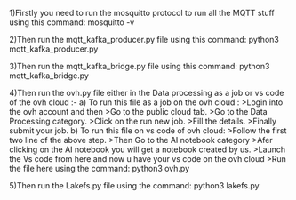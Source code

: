 1)Firstly you need to run the mosquitto protocol to run  all the MQTT stuff using this command:
  mosquitto -v

2)Then run the mqtt_kafka_producer.py file using this command:
  python3 mqtt_kafka_producer.py

3)Then run the mqtt_kafka_bridge.py file using this command:
  python3 mqtt_kafka_bridge.py

4)Then run the ovh.py file either in the Data processing as a job or vs code of the ovh cloud :-
  a) To run this file as a job on the ovh cloud :
    >Login into the ovh account and then
    >Go  to the public cloud tab.
    >Go to the Data Processing category.
    >Click on the run new job. 
    >Fill the details.
    >Finally submit your job.
  b) To run this file on vs code of ovh cloud:
    >Follow the first two line of the above step.
    >Then Go to the AI notebook category
    >Afer clicking on the AI notebook you will get a notebook created by us.
    >Launch the Vs code from here and now u have your vs code on the ovh cloud 
    >Run the file here using the command:
      python3 ovh.py

 5)Then run the Lakefs.py file using the command:
    python3 lakefs.py      